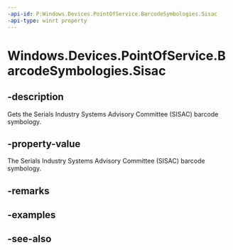 ```yaml
---
-api-id: P:Windows.Devices.PointOfService.BarcodeSymbologies.Sisac
-api-type: winrt property
---
```


<!-- Property syntax
public uint Sisac { get; }
-->

# Windows.Devices.PointOfService.BarcodeSymbologies.Sisac

## -description
Gets the Serials Industry Systems Advisory Committee (SISAC) barcode symbology.

## -property-value
The Serials Industry Systems Advisory Committee (SISAC) barcode symbology.

## -remarks

## -examples

## -see-also
